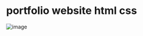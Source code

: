 # portfolio website html css
![image](https://user-images.githubusercontent.com/55645613/206033824-5b4ddc17-8151-494d-9902-76f699796610.png)

